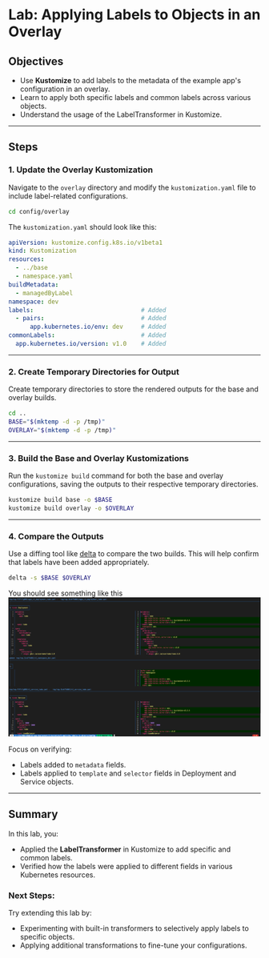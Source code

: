 # Lab: Applying Labels to Objects in an Overlay

## Objectives

- Use **Kustomize** to add labels to the metadata of the example app's configuration in an overlay.
- Learn to apply both specific labels and common labels across various objects.
- Understand the usage of the LabelTransformer in Kustomize.

---

## Steps

### 1. Update the Overlay Kustomization
Navigate to the `overlay` directory and modify the `kustomization.yaml` file to include label-related configurations.

```bash
cd config/overlay
```

The `kustomization.yaml` should look like this:

```yaml
apiVersion: kustomize.config.k8s.io/v1beta1
kind: Kustomization
resources:
  - ../base
  - namespace.yaml
buildMetadata:
  - managedByLabel
namespace: dev
labels:                              # Added
  - pairs:                           # Added
      app.kubernetes.io/env: dev     # Added
commonLabels:                        # Added
  app.kubernetes.io/version: v1.0    # Added
```

---

### 2. Create Temporary Directories for Output
Create temporary directories to store the rendered outputs for the base and overlay builds.

```bash
cd ..
BASE="$(mktemp -d -p /tmp)"
OVERLAY="$(mktemp -d -p /tmp)"
```

---

### 3. Build the Base and Overlay Kustomizations
Run the `kustomize build` command for both the base and overlay configurations, saving the outputs to their respective temporary directories.

```bash
kustomize build base -o $BASE
kustomize build overlay -o $OVERLAY
```

---

### 4. Compare the Outputs
Use a diffing tool like [delta](https://dandavison.github.io/delta/installation) to compare the two builds. This will help confirm that labels have been added appropriately.

```bash
delta -s $BASE $OVERLAY
```

You should see something like this
![alt text](image.png)

Focus on verifying:
- Labels added to `metadata` fields.
- Labels applied to `template` and `selector` fields in Deployment and Service objects.

---

## Summary

In this lab, you:
- Applied the **LabelTransformer** in Kustomize to add specific and common labels.
- Verified how the labels were applied to different fields in various Kubernetes resources.

### Next Steps:
Try extending this lab by:
- Experimenting with built-in transformers to selectively apply labels to specific objects.
- Applying additional transformations to fine-tune your configurations.
